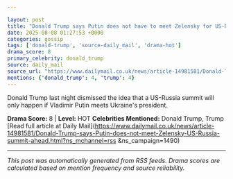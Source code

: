 ```yaml
---

layout: post
title: "Donald Trump says Putin does not have to meet Zelensky for US-Russia summit to go ahead"
date: 2025-08-08 01:27:53 +0000
categories: gossip
tags: ['donald-trump', 'source-daily_mail', 'drama-hot']
drama_score: 8
primary_celebrity: donald_trump
source: daily_mail
source_url: "https://www.dailymail.co.uk/news/article-14981581/Donald-Trump-says-Putin-does-not-meet-Zelensky-US-Russia-summit-ahead.html?ns_mchannel=rss&1490&campaign=1490"
mentions: {'donald_trump': 4, 'trump': 4}
---
```


Donald Trump last night dismissed the idea that a US-Russia summit will only happen if Vladimir Putin meets Ukraine's president.

**Drama Score:** 8 | **Level:** HOT **Celebrities Mentioned:** Donald Trump, Trump [Read full article at Daily Mail](https://www.dailymail.co.uk/news/article-14981581/Donald-Trump-says-Putin-does-not-meet-Zelensky-US-Russia-summit-ahead.html?ns_mchannel=rss &ns_campaign=1490)

---

*This post was automatically generated from RSS feeds. Drama scores are calculated based on mention frequency and source reliability.*